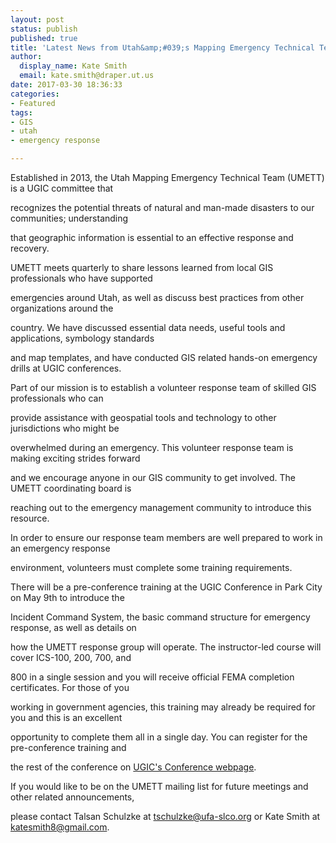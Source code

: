 ```yaml
---
layout: post
status: publish
published: true
title: 'Latest News from Utah&amp;#039;s Mapping Emergency Technical Team'
author:
  display_name: Kate Smith
  email: kate.smith@draper.ut.us
date: 2017-03-30 18:36:33
categories:
- Featured
tags:
- GIS
- utah
- emergency response

---
```


Established in 2013, the Utah Mapping Emergency Technical Team (UMETT) is a UGIC committee that

recognizes the potential threats of natural and man-made disasters to our communities; understanding

that geographic information is essential to an effective response and recovery.

UMETT meets quarterly to share lessons learned from local GIS professionals who have supported

emergencies around Utah, as well as discuss best practices from other organizations around the

country. We have discussed essential data needs, useful tools and applications, symbology standards

and map templates, and have conducted GIS related hands-on emergency drills at UGIC conferences.

Part of our mission is to establish a volunteer response team of skilled GIS professionals who can

provide assistance with geospatial tools and technology to other jurisdictions who might be

overwhelmed during an emergency. This volunteer response team is making exciting strides forward

and we encourage anyone in our GIS community to get involved. The UMETT coordinating board is

reaching out to the emergency management community to introduce this resource.

In order to ensure our response team members are well prepared to work in an emergency response

environment, volunteers must complete some training requirements.

There will be a pre-conference training at the UGIC Conference in Park City on May 9th to introduce the

Incident Command System, the basic command structure for emergency response, as well as details on

how the UMETT response group will operate. The instructor-led course will cover ICS-100, 200, 700, and

800 in a single session and you will receive official FEMA completion certificates. For those of you

working in government agencies, this training may already be required for you and this is an excellent

opportunity to complete them all in a single day. You can register for the pre-conference training and

the rest of the conference on [UGIC's Conference webpage](http://ugic.org/ugic/ugic-conference-2017/). 

If you would like to be on the UMETT mailing list for future meetings and other related announcements,

please contact Talsan Schulzke at [tschulzke@ufa-slco.org](mailto:tschulzke@ufa-slco.org) or Kate Smith at [katesmith8@gmail.com](katesmith8@gmail.com).
